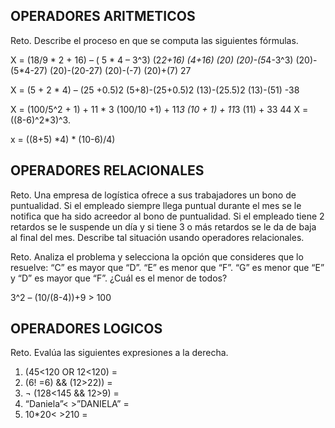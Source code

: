 ## OPERADORES ARITMETICOS
Reto. Describe el proceso en que se computa las siguientes fórmulas.

X = (18/9 * 2 + 16) – ( 5 * 4 – 3^3)
    (2*2+16)
    (4+16)
    (20)
    (20)-(5*4-3^3)
    (20)-(5*4-27)
    (20)-(20-27)
    (20)-(-7)
    (20)+(7)
    27

X = (5 + 2 * 4) – (25 +0.5)2
    (5+8)-(25+0.5)2
    (13)-(25.5)2
    (13)-(51)
    -38

X = (100/5^2 + 1) + 11 * 3
    (100/10 +1) + 11*3
    (10 + 1) + 11*3
    (11) + 33
    44
X = ((8-6)^2*3)^3.
    

x = ((8+5) *4) * (10-6)/4) 


## OPERADORES RELACIONALES
Reto. Una empresa de logística ofrece a sus trabajadores un bono de
puntualidad. Si el empleado siempre llega puntual durante el mes se le
notifica que ha sido acreedor al bono de puntualidad. Si el empleado tiene
2 retardos se le suspende un día y si tiene 3 o más retardos se le da de
baja al final del mes. Describe tal situación usando operadores
relacionales.

Reto. Analiza el problema y selecciona la opción que consideres que lo
resuelve:
“C” es mayor que “D”. “E” es menor que “F”. “G” es menor que “E” y “D” es
mayor que “F”. ¿Cuál es el menor de todos?

3^2 – (10/(8-4))+9 > 100 

## OPERADORES LOGICOS
Reto. Evalúa las siguientes expresiones a la derecha.
1) (45<120 OR 12<120) =
2) (6! =6) && (12>22)) =
3) ¬ (128<145 && 12>9) =
4) “Daniela”< >”DANIELA” =
5) 10*20< >210 =

